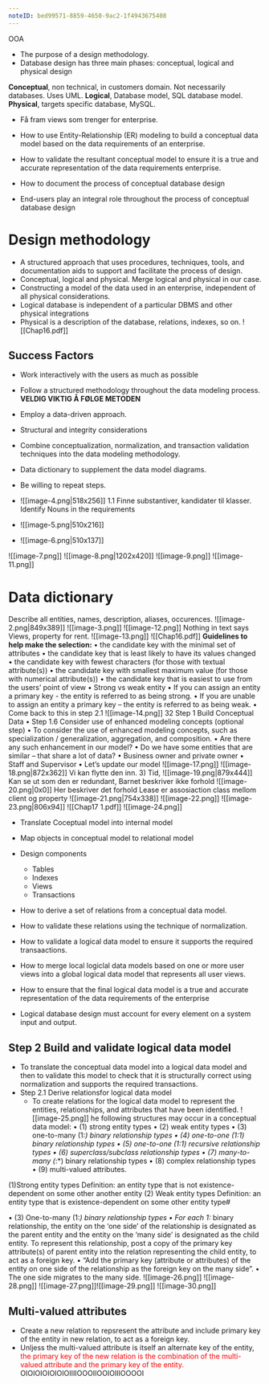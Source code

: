 ```yaml
---
noteID: bed99571-8859-4650-9ac2-1f4943675408
---
```

OOA 
- The purpose of a design methodology.
- Database design has three main phases: conceptual, logical and physical design

**Conceptual**, non technical, in customers domain. Not necessarily databases. Uses UML.
**Logical**, Database model, SQL database model.
**Physical**, targets specific database, MySQL.

- Få fram views som trenger for enterprise. 
-  How to use Entity-Relationship (ER) modeling to build a conceptual data model based on the data requirements of an enterprise.
- How to validate the resultant conceptual model to ensure it is a true and accurate representation of the data requirements enterprise.

- How to document the process of conceptual database design
- End-users play an integral role throughout the process of conceptual database design

# Design methodology
- A structured approach that uses procedures, techniques, tools, and documentation aids to support and facilitate the process of design.
- Conceptual, logical and physical. Merge logical and physical in our case.
- Constructing a model of the data used in an enterprise, independent of all physical considerations.
- Logical database is independent of a particular DBMS and other physical integrations
- Physical is a description of the database, relations, indexes, so on.
![[Chap16.pdf]]
## Success Factors
- Work interactively with the users as much as possible
- Follow a structured methodology throughout the data modeling process.
**VELDIG VIKTIG Å FØLGE METODEN**
- Employ a data-driven approach. 
- Structural and integrity considerations
- Combine conceptualization, normalization, and transaction validation techniques into the data modeling methodology.
- Data dictionary to supplement the data model diagrams.

- Be willing to repeat steps.
- ![[image-4.png|518x256]]
1.1 Finne substantiver, kandidater til klasser.  Identify Nouns in the requirements
- ![[image-5.png|510x216]]
- ![[image-6.png|510x137]]

![[image-7.png]]
![[image-8.png|1202x420]]
![[image-9.png]]
![[image-11.png]]
# Data dictionary
Describe all entities, names, description, aliases, occurences.
![[image-2.png|849x389]]
 ![[image-3.png]]
![[image-12.png]]
Nothing in text says Views, property for rent.
![[image-13.png]]
![[Chap16.pdf]]  **Guidelines to help make the selection:** 
• the candidate key with the minimal set of attributes 
• the candidate key that is least likely to have its values changed 
• the candidate key with fewest characters (for those with textual attribute(s))
• the candidate key with smallest maximum value (for those with numerical attribute(s))
• the candidate key that is easiest to use from the users’ point of view
• Strong vs weak entity 
• If you can assign an entity a primary key - the entity is referred to as being strong. 
• If you are unable to assign an entity a primary key – the entity is referred to as being weak. 
• Come back to this in step 2.1
![[image-14.png]]
32 Step 1 Build Conceptual Data 
• Step 1.6 Consider use of enhanced modeling concepts (optional step) 
• To consider the use of enhanced modeling concepts, such as specialization / generalization, aggregation, and composition. 
• Are there any such enhancement in our model?
• Do we have some entities that are similar – that share a lot of data? 
• Business owner and private owner 
• Staff and Supervisor
• Let’s update our model
![[image-17.png]]
![[image-18.png|872x362]]
Vi kan flytte den inn. 
3) Tid, 
![[image-19.png|879x444]]
Kan se ut som den er redundant, 
Barnet beskriver ikke forhold
![[image-20.png|0x0]]
Her beskriver det forhold
Lease er assosiaction class mellom client og property
![[image-21.png|754x338]]
![[image-22.png]]
![[image-23.png|806x94]]
![[Chap17 1.pdf]]
![[image-24.png]]

- Translate Coceptual model into internal model
- Map objects in conceptual model to relational model
- Design components
	- Tables
	- Indexes
	- Views
	- Transactions

- How to derive a set of relations from a conceptual data model.
- How to validate these relations using the technique of normalization.
- How to validate a logical data model to ensure it supports the required transaactions.
- How to merge local logiclal data models based on one or more user views into a global logical data model that represents all user views.
- How to ensure that the final logical data model is a true and accurate representation of the data requirements of the enterprise

- Logical database design must account for every element on a system input and output.

## Step 2 Build and validate logical data model
- To translate the conceptual data model into a logical data model and then to validate this model to check that it is structurally correct using normalization and supports the required transactions.
- Step 2.1 Derive relationsfor logical data model
	- To create relations for the logical data model to represent the entities, relationships, and attributes that have been identified.
![[image-25.png]]
he following structures may occur in a conceptual data model: • (1) strong entity types • (2) weak entity types • (3) one-to-many (1:*) binary relationship types • (4) one-to-one (1:1) binary relationship types • (5) one-to-one (1:1) recursive relationship types • (6) superclass/subclass relationship types • (7) many-to-many (*:*) binary relationship types • (8) complex relationship types • (9) multi-valued attributes.

(1)Strong entity types Definition: an entity type that is not existence-dependent on some other another entity
(2) Weak entity types Definition: an entity type that is existence-dependent on some other entity type#

• (3) One-to-many (1:*) binary relationship types 
• For each 1:* binary relationship, the entity on the ‘one side’ of the relationship is designated as the parent entity and the entity on the ‘many side’ is designated as the child entity. To represent this relationship, post a copy of the primary key attribute(s) of parent entity into the relation representing the child entity, to act as a foreign key. • “Add the primary key (attribute or attributes) of the entity on one side of the relationship as the foreign key on the many side”. • The one side migrates to the many side.
![[image-26.png]]
![[image-28.png]]
![[image-27.png]]![[image-29.png]]
![[image-30.png]]
## Multi-valued attributes
- Create a new relation to repsresent the attribute and include primary key of the entity in new relation, to act as a foreign key.
- Unljess the multi-valued attribute is itself an alternate key of the entity, <span style="color:rgb(255, 0, 0)">the primary key of the new relation is the combination of the multi-valued attribute and the primary key of the entity.</span> OIOIOIOIOIOIOIIIIOOOIIOOIOIIIOOOOI